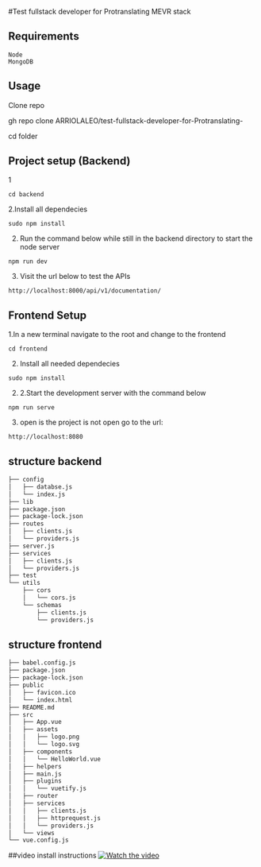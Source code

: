 #Test fullstack developer for Protranslating MEVR stack

## Requirements

```
Node
MongoDB
```

## Usage

Clone repo

gh repo clone ARRIOLALEO/test-fullstack-developer-for-Protranslating-

cd folder

## Project setup (Backend)

1

```
cd backend

```

2.Install all dependecies

```
sudo npm install
```

2. Run the command below while still in the backend directory to start the node server

```
npm run dev
```

3. Visit the url below to test the APIs

```
http://localhost:8000/api/v1/documentation/

```

## Frontend Setup

1.In a new terminal navigate to the root and change to the frontend

```
cd frontend
```

2. Install all needed dependecies

```
sudo npm install
```

2.  2.Start the development server with the command below

```
npm run serve
```

3. open is the project is not open go to the url:

```
http://localhost:8080
```

## structure backend

```bash
├── config
│   ├── databse.js
│   └── index.js
├── lib
├── package.json
├── package-lock.json
├── routes
│   ├── clients.js
│   └── providers.js
├── server.js
├── services
│   ├── clients.js
│   └── providers.js
├── test
└── utils
    ├── cors
    │   └── cors.js
    └── schemas
        ├── clients.js
        └── providers.js


```

## structure frontend

```bash
├── babel.config.js
├── package.json
├── package-lock.json
├── public
│   ├── favicon.ico
│   └── index.html
├── README.md
├── src
│   ├── App.vue
│   ├── assets
│   │   ├── logo.png
│   │   └── logo.svg
│   ├── components
│   │   └── HelloWorld.vue
│   ├── helpers
│   ├── main.js
│   ├── plugins
│   │   └── vuetify.js
│   ├── router
│   ├── services
│   │   ├── clients.js
│   │   ├── httprequest.js
│   │   └── providers.js
│   └── views
└── vue.config.js

```

##video install instructions
[![Watch the video](https://i.ibb.co/Jz1QbXk/Screenshot-from-2021-12-01-13-41-39.png)](https://youtu.be/pSjtsXq0YYg)
